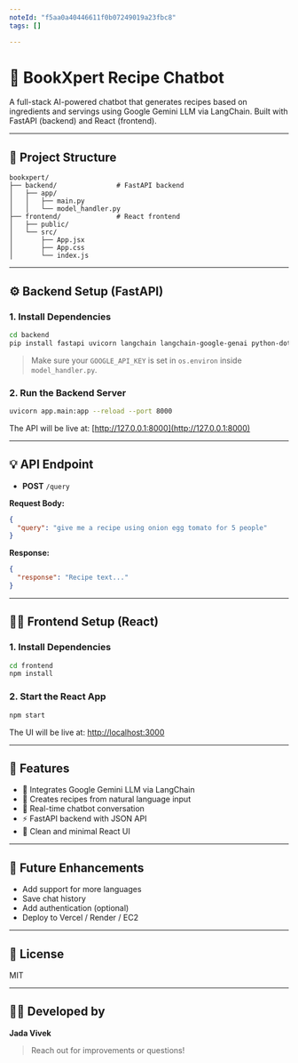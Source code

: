 ```yaml
---
noteId: "f5aa0a40446611f0b07249019a23fbc8"
tags: []

---
```


# 🍳 BookXpert Recipe Chatbot

A full-stack AI-powered chatbot that generates recipes based on ingredients and servings using Google Gemini LLM via LangChain. Built with FastAPI (backend) and React (frontend).

---

## 🔧 Project Structure

```
bookxpert/
├── backend/               # FastAPI backend
│   ├── app/
│   │   ├── main.py
│   │   └── model_handler.py
├── frontend/              # React frontend
│   ├── public/
│   └── src/
│       ├── App.jsx
│       ├── App.css
│       └── index.js
```

---

## ⚙️ Backend Setup (FastAPI)

### 1. Install Dependencies

```bash
cd backend
pip install fastapi uvicorn langchain langchain-google-genai python-dotenv
```

> Make sure your `GOOGLE_API_KEY` is set in `os.environ` inside `model_handler.py`.

### 2. Run the Backend Server

```bash
uvicorn app.main:app --reload --port 8000
```

The API will be live at: [http://127.0.0.1:8000](http://127.0.0.1:8000)

---

## 💡 API Endpoint

- **POST** `/query`

**Request Body:**
```json
{
  "query": "give me a recipe using onion egg tomato for 5 people"
}
```

**Response:**
```json
{
  "response": "Recipe text..."
}
```

---

## 🧑‍🎨 Frontend Setup (React)

### 1. Install Dependencies

```bash
cd frontend
npm install
```

### 2. Start the React App

```bash
npm start
```

The UI will be live at: [http://localhost:3000](http://localhost:3000)

---

## 💬 Features

- 🧠 Integrates Google Gemini LLM via LangChain
- 🍲 Creates recipes from natural language input
- 🔄 Real-time chatbot conversation
- ⚡ FastAPI backend with JSON API
- 🎨 Clean and minimal React UI

---

## 🚀 Future Enhancements

- Add support for more languages
- Save chat history
- Add authentication (optional)
- Deploy to Vercel / Render / EC2

---

## 📜 License

MIT

---

## 👨‍💻 Developed by

**Jada Vivek**

> Reach out for improvements or questions!